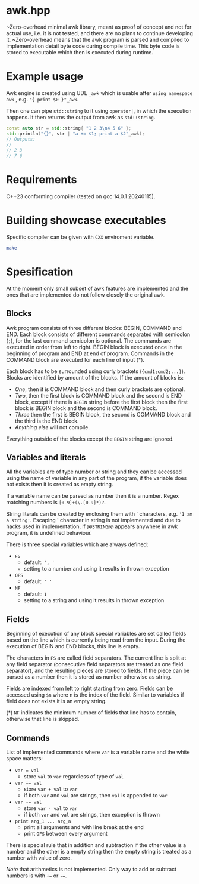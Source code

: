 # awk.hpp
~Zero-overhead minimal awk library, meant as proof of concept and not for actual use,
i.e. it is not tested, and there are no plans to continue developing it.
~Zero-overhead means that the awk program is parsed and compiled to implementation detail
byte code during compile time. This byte code is stored to executable which then is
executed during runtime.

# Example usage

Awk engine is created using UDL `_awk` which is usable after `using namespace awk`
, e.g. `"{ print $0 }"_awk`.

Then one can pipe `std::string` to it using `operator|`, in which the execution happens.
It then returns the output from awk as `std::string`.

```cpp
const auto str = std::string{ "1 2 3\n4 5 6" };
std::println("{}", str | "a += $1; print a $2"_awk);
// Outputs:
//
// 2 3
// 7 6
```

# Requirements

C++23 conforming compiler (tested on gcc 14.0.1 20240115).

# Building showcase executables

Specific compiler can be given with `CXX` enviroment variable.

```bash
make
```

# Spesification

At the moment only small subset of awk features are implemented
and the ones that are implemented do not follow closely the original awk.

## Blocks

Awk program consists of three different blocks: BEGIN, COMMAND and END.
Each block consists of different commands separated with semicolon (`;`),
for the last command semicolon is optional.
The commands are executed in order from left to right.
BEGIN block is executed once in the beginning of program and END at end of program.
Commands in the COMMAND block are executed for each line of input (*).

Each block has to be surrounded using curly brackets (`{cmd1;cmd2;...}`).
Blocks are identified by amount of the blocks. If the amount of blocks is:

- *One*, then it is COMMAND block and then curly brackets are optional.
- *Two*, then the first block is COMMAND block and the second is END block,
   except if there is `BEGIN` string before the first block
   then the first block is BEGIN block and the second is COMMAND block.
- *Three* then the first is BEGIN block, the second is COMMAND block and
  the third is the END block.
- *Anything else* will not compile.

Everything outside of the blocks except the `BEGIN` string are ignored.

## Variables and literals

All the variables are of type number or string
and they can be accessed using the name of variable in any part of the program,
if the variable does not exists then it is created as empty string.

If a variable name can be parsed as number then it is a number.
Regex matching numbers is `[0-9]+(\.[0-9]*)?`.

String literals can be created by enclosing them with ' characters, e.g. `'I am a string'`.
Escaping ' character in string is not implemented and due to hacks used in implementation,
if `@@STRING@@` appears anywhere in awk program, it is undefined behaviour.

There is three special variables which are always defined:
- `FS`
    - default: `', '`
    - setting to a number and using it results in thrown exception
- `OFS`
    - default: `' '`
- `NF`
    - default: `1`
    - setting to a string and using it results in thrown exception

## Fields

Beginning of execution of any block special variables are set called fields
based on the line which is currently being read from the input. During the execution
of BEGIN and END blocks, this line is empty.

The characters in `FS` are called field separators. The current line is split at
any field separator (consecutive field separators are treated as one field separator),
and the resulting pieces are stored to fields.
If the piece can be parsed as a number then it is stored as number otherwise as string.

Fields are indexed from left to right starting from zero.
Fields can be accessed using `$n` where n is the index of the field.
Similar to variables if field does not exists it is an empty string.

(*) `NF` indicates the minimum number of fields that line has to contain,
otherwise that line is skipped.

## Commands

List of implemented commands where `var` is a variable name
and the white space matters:

- `var = val`
    - store `val` to `var` regardless of type of `val`
- `var += val`
    - store `var + val` to `var`
    - if both `var` and `val` are strings, then `val` is appended to `var`
- `var -= val`
    - store `var - val` to `var`
    - if both `var` and `val` are strings, then exception is thrown
- `print arg_1 ... arg_n`
    - print all arguments and with line break at the end
    - print `OFS` between every argument

There is special rule that in addition and subtraction if the other value
is a number and the other is a empty string then the empty string is treated
as a number with value of zero.

*Note* that arithmetics is not implemented. Only way to add or subtract numbers
is with `+=` or `-=`.
